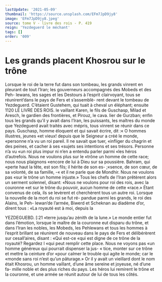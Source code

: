 ```yaml
---
lastUpdate: '2021-05-09'
thumbnail: 'https://source.unsplash.com/EFm7JpD9jy8'
image: 'EFm7JpD9jy8.jpeg'
source: tome V - livre des rois - P. 419
reign: 'Yezdeguerd le méchant'
tags: []
order: '009'
---
```


# Les grands placent Khosrou sur le trône

Lorsque le roi de la terre fut dans son tombeau, les grands vinrent en pleurant de tout l’Iran; les gouverneurs accompagnés des Mobeds et des Peh- lewans, les sages et les Destours à l’esprit clairvoyant,
tous se réunirent’dans le pays de Fers et s’assemblè- rent devant le tombeau de Yezdeguerd. C’étaient Gustehem, qui tuait à cheval un éléphant; ensuite
1120 LE LIVRE DES ROIS.
le vaillant Karen, le fils de Guschasp, Milad et Aresch, le gardien des frontières, et Pirouz, le cava. lier de Gurzban; enfin tous les grands qu’il y avait dans l’Iran, les puissants, les maîtres du monde que Yezdeguerd avait traités avec mépris, tous vinrent
se réunir dans ce pays. Guschasp, homme éloquent
et qui savait écrire, dit :« O hommes illustres, jeunes
«et vieux! depuis que le Seigneur a créé le monde, «personne n’a vu un roi pareil. Il ne savait que tuer, «infliger du chagrin et des peines, et cacher à ses
«sujets ses intentions et ses trésors. Personne n’a vu
«un roi plus impur ni n’en a entendu parler parmi «les héros d’autrefois. Nous ne voulons plus sur le «trône un homme de cette race; nous nous plaignons «encore de lui à Dieu sur sa poussière. Bahram, qui «perte haut la tête, est son fils; il hérite de son es-
;«sence, de son cœur, de sa volonté, de sa famille,
-« et il ne parle que de Mondhir. Nous ne voulons pas
«sur le trône un homme injuste.» Tous les chefs de l’Iran prêtèrent alors un serment solennel, disant: «Nous ne voulons pour roi des rois, avec la couronne «et sur le trône du pouvoir, aucun homme de cette
«race.» Étant convenus de cela, ils se levèrent et cherchèrent tous un autre roi.
Lorsque la nouvelle de la mort du roi se fut ré- pandue parmi les grands, le roi des Alains, le Peh- lewan’de l’armée, Biwerd et Scheknan au diadème
d’or, dirent tous : «La royauté est à moi, depuis la

YEZDEGUEBD. [:21 «terre jusqu’au zénith de la lune.» Le monde entier
fut dans l’émotion, lorsque le maître de la couronne
eut disparu du trône, et dans l’Iran les nobles, les Mobeds, les Pehlewans et tous les hommes à l’esprit brillant se réunirent de nouveau dans le pays de Fers et délibérèrent sur cesall’aires, disant : «Qui est-ce
«qui est digne de ce trône de la royauté? Regardez
l «qui peut remplir cette place. Nous ne voyons pas «un homme généreux qui pourrait dispenser la jus-
« tice, monter sur ce trône et mettre la ceinture d’or «pour calmer le trouble qui agite le monde; car le «monde sans roi n’est qu’un pâturage.» Or il y avait
un vieillard dont le nom était Khosrou, un homme vaillant, d’une âme sereine et joyeuse, né d’une fa-
mille noble et des plus riches du pays. Les héros lui remirent le trône et la couronne, et une armée se réunit autour de lui de tous les côtés.
